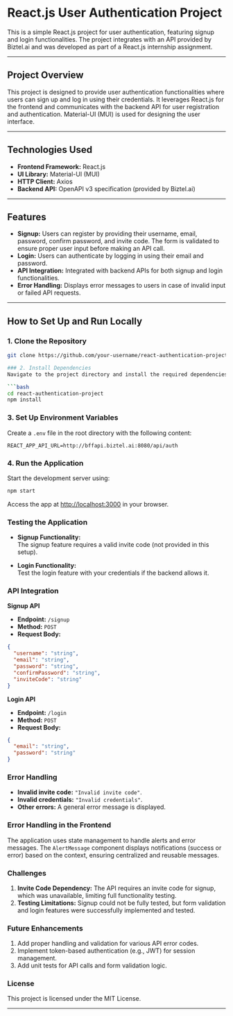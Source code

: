 # React.js User Authentication Project

This is a simple React.js project for user authentication, featuring signup and login functionalities. The project integrates with an API provided by Biztel.ai and was developed as part of a React.js internship assignment.

---

## Project Overview

This project is designed to provide user authentication functionalities where users can sign up and log in using their credentials. It leverages React.js for the frontend and communicates with the backend API for user registration and authentication. Material-UI (MUI) is used for designing the user interface.

---

## Technologies Used

- **Frontend Framework:** React.js  
- **UI Library:** Material-UI (MUI)  
- **HTTP Client:** Axios  
- **Backend API:** OpenAPI v3 specification (provided by Biztel.ai)

---

## Features

- **Signup:** Users can register by providing their username, email, password, confirm password, and invite code. The form is validated to ensure proper user input before making an API call.  
- **Login:** Users can authenticate by logging in using their email and password.  
- **API Integration:** Integrated with backend APIs for both signup and login functionalities.  
- **Error Handling:** Displays error messages to users in case of invalid input or failed API requests.

---

## How to Set Up and Run Locally

### 1. Clone the Repository
```bash
git clone https://github.com/your-username/react-authentication-project.git

### 2. Install Dependencies  
Navigate to the project directory and install the required dependencies:  

```bash
cd react-authentication-project
npm install
```

### 3. Set Up Environment Variables  
Create a `.env` file in the root directory with the following content:  

```env
REACT_APP_API_URL=http://bffapi.biztel.ai:8080/api/auth
```

### 4. Run the Application  
Start the development server using:  

```bash
npm start
```

Access the app at [http://localhost:3000](http://localhost:3000) in your browser.  

### Testing the Application  

- **Signup Functionality:**  
  The signup feature requires a valid invite code (not provided in this setup).  

- **Login Functionality:**  
  Test the login feature with your credentials if the backend allows it.  

### API Integration  

**Signup API**  
- **Endpoint:** `/signup`  
- **Method:** `POST`  
- **Request Body:**  
```json
{
  "username": "string",
  "email": "string",
  "password": "string",
  "confirmPassword": "string",
  "inviteCode": "string"
}
```

**Login API**  
- **Endpoint:** `/login`  
- **Method:** `POST`  
- **Request Body:**  
```json
{
  "email": "string",
  "password": "string"
}
```

### Error Handling  

- **Invalid invite code:** `"Invalid invite code"`.  
- **Invalid credentials:** `"Invalid credentials"`.  
- **Other errors:** A general error message is displayed.  

### Error Handling in the Frontend  

The application uses state management to handle alerts and error messages. The `AlertMessage` component displays notifications (success or error) based on the context, ensuring centralized and reusable messages.  

### Challenges  

1. **Invite Code Dependency:** The API requires an invite code for signup, which was unavailable, limiting full functionality testing.  
2. **Testing Limitations:** Signup could not be fully tested, but form validation and login features were successfully implemented and tested.  

### Future Enhancements  

1. Add proper handling and validation for various API error codes.  
2. Implement token-based authentication (e.g., JWT) for session management.  
3. Add unit tests for API calls and form validation logic.  

### License  

This project is licensed under the MIT License.  

---
